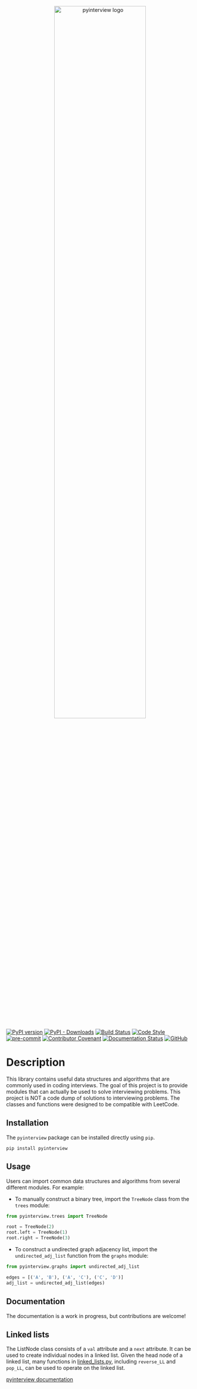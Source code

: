 <p align="center">
  <img width=70% height=auto src="https://github.com/marwanhawari/pyinterview/raw/main/docs/pyinterview_logo.png" alt="pyinterview logo"/>
</p>

[![PyPI version](https://badge.fury.io/py/pyinterview.svg)](https://badge.fury.io/py/pyinterview)
[![PyPI - Downloads](https://img.shields.io/pypi/dm/pyinterview)](https://pypi.org/project/pyinterview/)
[![Build Status](https://github.com/marwanhawari/pyinterview/actions/workflows/build.yml/badge.svg)](https://github.com/marwanhawari/pyinterview/actions)
[![Code Style](https://img.shields.io/badge/code%20style-black-000000.svg)](https://github.com/psf/black)
[![pre-commit](https://img.shields.io/badge/pre--commit-enabled-brightgreen?logo=pre-commit&logoColor=white)](https://github.com/pre-commit/pre-commit)
[![Contributor Covenant](https://img.shields.io/badge/Contributor%20Covenant-2.1-4baaaa.svg)](https://github.com/marwanhawari/pyinterview/blob/main/CODE_OF_CONDUCT.md)
[![Documentation Status](https://img.shields.io/github/workflow/status/marwanhawari/pyinterview/docs?label=docs)](https://www.pyinterview.org/)
[![GitHub](https://img.shields.io/github/license/marwanhawari/pyinterview?color=blue)](https://github.com/marwanhawari/pyinterview/blob/main/LICENSE)

# Description
This library contains useful data structures and algorithms that are commonly used in coding interviews. The goal of this project is to provide modules that can actually be used to solve interviewing problems. This project is NOT a code dump of solutions to interviewing problems. The classes and functions were designed to be compatible with LeetCode.

## Installation
The `pyinterview` package can be installed directly using `pip`.
```
pip install pyinterview
```

## Usage
Users can import common data structures and algorithms from several different modules. For example:

* To manually construct a binary tree, import the `TreeNode` class from the `trees` module:
```python
from pyinterview.trees import TreeNode

root = TreeNode(2)
root.left = TreeNode(1)
root.right = TreeNode(3)
```

* To construct a undirected graph adjacency list, import the `undirected_adj_list` function from the `graphs` module:
```python
from pyinterview.graphs import undirected_adj_list

edges = [('A', 'B'), ('A', 'C'), ('C', 'D')]
adj_list = undirected_adj_list(edges)
```


## Documentation
The documentation is a work in progress, but contributions are welcome!

## Linked lists

The ListNode class consists of a `val` attribute and a `next` attribute. It can be used to create individual nodes in a linked list. Given the head node of a linked list, many functions in [linked_lists.py](../pyinterview/linked_lists.py), including `reverse_LL` and `pop_LL`, can be used to operate on the linked list.

[pyinterview documentation](https://pyinterview.org)
